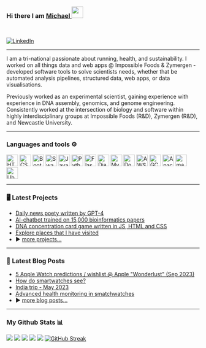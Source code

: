 ### Hi there I am [Michael ](https://www.mmartyn.com)<img src="https://raw.githubusercontent.com/MartinHeinz/MartinHeinz/master/wave.gif" width="30px">
<br/>

[![LinkedIn](https://img.shields.io/badge/linkedin-%230077B5.svg?style=for-the-badge&logo=linkedin&logoColor=white)](https://www.linkedin.com/in/mrmartyn/)


---

I am a tri-national passionate about running, health, and sustainability. I worked on all things data and web apps @ Impossible Foods & Zymergen - developed software tools to solve scientists needs, whether that be automated analysis pipelines, structured data, web apps, or data visualisations.

Previously worked as an experimental scientist, gaining experience with experience in DNA assembly, genomics, and genome engineering. Consistently worked at the intersection of biology and software within highly interdisciplinary groups at Impossible Foods (R&D), Zymergen (R&D), and Newcastle University.

---

### Languages and tools ⚙️
<!-- For more icons please follow  https://marwin1991.github.io/profile-technology-icons/ -->
<p>
<img width="30" src="https://user-images.githubusercontent.com/25181517/192158954-f88b5814-d510-4564-b285-dff7d6400dad.png" alt="HTML" title="HTML"/>
<img width="30" src="https://user-images.githubusercontent.com/25181517/183898674-75a4a1b1-f960-4ea9-abcb-637170a00a75.png" alt="CSS" title="CSS"/>
<img width="30" src="https://user-images.githubusercontent.com/25181517/183898054-b3d693d4-dafb-4808-a509-bab54cf5de34.png" alt="Bootstrap" title="Bootstrap"/>
<img width="30" src="https://user-images.githubusercontent.com/25181517/186711335-a3729606-5a78-4496-9a36-06efcc74f800.png" alt="Swagger" title="Swagger"/>
<img width="30" src="https://user-images.githubusercontent.com/25181517/117447155-6a868a00-af3d-11eb-9cfe-245df15c9f3f.png" alt="JavaScript" title="JavaScript"/>
<img width="30" src="https://user-images.githubusercontent.com/25181517/183423507-c056a6f9-1ba8-4312-a350-19bcbc5a8697.png" alt="Python" title="Python"/>
<img width="30" src="https://user-images.githubusercontent.com/25181517/183423775-2276e25d-d43d-4e58-890b-edbc88e915f7.png" alt="Flask" title="Flask"/>
<img width="30" src="https://github.com/marwin1991/profile-technology-icons/assets/62091613/9bf5650b-e534-4eae-8a26-8379d076f3b4" alt="Django" title="Django"/>
<img width="30" src="https://user-images.githubusercontent.com/25181517/183896128-ec99105a-ec1a-4d85-b08b-1aa1620b2046.png" alt="MySQL" title="MySQL"/>
<img width="30" src="https://user-images.githubusercontent.com/25181517/117207330-263ba280-adf4-11eb-9b97-0ac5b40bc3be.png" alt="Docker" title="Docker"/>
<img width="30" src="https://user-images.githubusercontent.com/25181517/183896132-54262f2e-6d98-41e3-8888-e40ab5a17326.png" alt="AWS" title="AWS"/>
<img width="30" src="https://user-images.githubusercontent.com/25181517/183911547-990692bc-8411-4878-99a0-43506cdb69cf.png" alt="GCP" title="GCP"/>
<img width="30" src="https://user-images.githubusercontent.com/25181517/184357834-eba1eee1-6074-4b9c-8ed3-5373868096cc.png" alt="Apache Spark" title="Apache Spark"/>
<img width="30" src="https://user-images.githubusercontent.com/25181517/186884152-ae609cca-8cf1-4175-8d60-1ce1fa078ca2.png" alt="macOS" title="macOS"/>
<img width="30" src="https://user-images.githubusercontent.com/25181517/186884153-99edc188-e4aa-4c84-91b0-e2df260ebc33.png" alt="Ubuntu" title="Ubuntu"/>
</p>

---

### 🖥️ Latest Projects
- [Daily news poety written by GPT-4](https://www.mmartyn.com/projects/auto_news_poems/)
- [AI-chatbot trained on 15,000 bioinformatics papers](https://www.mmartyn.com/projects/bioinfo-bot/)
- [DNA concentration card game written in JS, HTML and CSS](https://www.mmartyn.com/projects/dna_game/)
- [Explore places that I have visited](https://www.mmartyn.com/projects/globe/)
- ▶️ [more projects...](https://www.mmartyn.com/projects)

---

### 📕 Latest Blog Posts
<!-- BLOG-POST-LIST:START -->
- [5 Apple Watch predictions / wishlist @ Apple "Wonderlust" (Sep 2023)](https://www.mmartyn.com/blog/Apple-wonderlust-2023-apple-watch-predictions/)
- [How do smartwatches see?](https://www.mmartyn.com/blog/how-do-smartwatches-see/)
- [India trip - May 2023](https://www.mmartyn.com/blog/2023-travels-india/)
- [Advanced health monitoring in smatchwatches](https://www.mmartyn.com/blog/advanced-health-monitoring-in-smartwatches-past-pr/)
- ▶️ [more blog posts...](https://www.mmartyn.com/blogs/1/)

---

### My Github Stats 📊

[![](https://raw.githubusercontent.com/mmartyn3/mmartyn3/master/profile-summary-card-output/github/0-profile-details.svg)](https://github.com/vn7n24fzkq/github-profile-summary-cards)
[![](https://raw.githubusercontent.com/mmartyn3/mmartyn3/master/profile-summary-card-output/github/1-repos-per-language.svg)](https://github.com/vn7n24fzkq/github-profile-summary-cards) [![](https://raw.githubusercontent.com/mmartyn3/mmartyn3/master/profile-summary-card-output/github/2-most-commit-language.svg)](https://github.com/vn7n24fzkq/github-profile-summary-cards)
[![](https://raw.githubusercontent.com/mmartyn3/mmartyn3/master/profile-summary-card-output/github/3-stats.svg)](https://github.com/vn7n24fzkq/github-profile-summary-cards) [![](https://raw.githubusercontent.com/mmartyn3/mmartyn3/master/profile-summary-card-output/github/4-productive-time.svg)](https://github.com/vn7n24fzkq/github-profile-summary-cards)
[![GitHub Streak](https://streak-stats.demolab.com/?user=mmartyn3&theme=ads-juicy-fresh)](https://git.io/streak-stats)


<br/>

<!--
**mmartyn3/mmartyn3** is a ✨ _special_ ✨ repository because its `README.md` (this file) appears on your GitHub profile.

Here are some ideas to get you started:

- 🔭 I’m currently working on ...
- 🌱 I’m currently learning ...
- 👯 I’m looking to collaborate on ...
- 🤔 I’m looking for help with ...
- 💬 Ask me about ...
- 📫 How to reach me: ...
- 😄 Pronouns: ...
- ⚡ Fun fact: ...
-->

